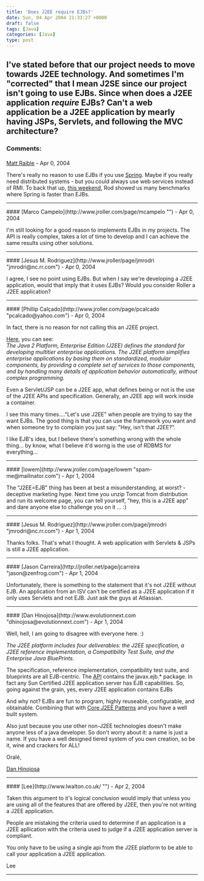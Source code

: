 ```yaml
---
title: 'Does J2EE require EJBs?'
date: Sun, 04 Apr 2004 21:33:27 +0000
draft: false
tags: [Java]
categories: [Java]
type: post
---
```


I've stated before that our project needs to move towards J2EE technology. And sometimes I'm "corrected" that I mean J2SE since our project isn't going to use EJBs. Since when does a J2EE application _**require**_ EJBs? Can't a web application be a J2EE application by mearly having JSPs, Servlets, and following the MVC architecture?
---
### Comments:
#### 
[Matt Raible](http://raibledesigns.com "matt@raibledesigns.com") - <time datetime="2004-04-04 21:39:43">Apr 0, 2004</time>

There's really no reason to use EJBs if you use [Spring](http://www.springframework.org). Maybe if you really need distributed systems - but you could always use web services instead of RMI. To back that up, [this weekend](http://www.springframework.org/news.html#baseBeans), Rod showed us many benchmarks where Spring is faster than EJBs.
<hr />
#### 
[Marco Campelo](http://www.jroller.com/page/mcampelo "") - <time datetime="2004-04-04 21:47:11">Apr 0, 2004</time>

I'm still looking for a good reason to implements EJBs in my projects. The API is really complex, takes a lot of time to develop and I can achieve the same results using other solutions.
<hr />
#### 
[Jesus M. Rodriguez](http://www.jroller/page/jmrodri "jmrodri@nc.rr.com") - <time datetime="2004-04-04 22:24:31">Apr 0, 2004</time>

I agree, I see no point using EJBs. But when I say we're developing a J2EE application, would that imply that it uses EJBs? Would you consider Roller a J2EE application?
<hr />
#### 
[Phillip Calçado](http://www.jroller.com/page/pcalcado "pcalcado@yahoo.com") - <time datetime="2004-04-04 22:33:06">Apr 0, 2004</time>

In fact, there is no reason for not calling this an J2EE project.  
  
[Here](http://java.sun.com/j2ee/overview.html), you can see:  
_The Java 2 Platform, Enterprise Edition (J2EE) defines the standard for developing multitier enterprise applications. The J2EE platform simplifies enterprise applications by basing them on standardized, modular components, by providing a complete set of services to those components, and by handling many details of application behavior automatically, without complex programming._  
  
Even a Servlet/JSP can be a J2EE app, what defines being or not is the use of the J2EE APIs and specification. Generally, an J2EE app will work inside a container.  
  
I see this many times...."Let's use J2EE" when people are trying to say the want EJBs. The good thing is that you can use the framework you want and when someone try to complain you just say: "Hey, isn't that J2EE?".  
  
I like EJB's idea, but I believe there's something wrong with the whole thing... by know, what I believe it'd worng is the use of RDBMS for everything...
<hr />
#### 
[lowem](http://www.jroller.com/page/lowem "spam-me@mailinator.com") - <time datetime="2004-04-05 03:14:40">Apr 1, 2004</time>

The "J2EE=EJB" thing has been at best a misunderstanding, at worst? - deceptive marketing hype. Next time you unzip Tomcat from distribution and run its welcome page, you can tell yourself, "hey, this is a J2EE app" and dare anyone else to challenge you on it ... :)
<hr />
#### 
[Jesus M. Rodriguez](http://www.jroller.com/page/jmrodri "jmrodri@nc.rr.com") - <time datetime="2004-04-05 11:40:52">Apr 1, 2004</time>

Thanks folks. That's what I thought. A web application with Servlets & JSPs is still a J2EE application.
<hr />
#### 
[Jason Carreira](http://jroller.net/page/jcarreira "jason@zenfrog.com") - <time datetime="2004-04-05 12:30:39">Apr 1, 2004</time>

Unfortunately, there is something to the statement that it's not J2EE without EJB. An application from an ISV can't be certified as a J2EE application if it only uses Servlets and not EJB. Just ask the guys at Atlassian.
<hr />
#### 
[Dan Hinojosa](http://www.evolutionnext.com "dhinojosa@evolutionnext.com") - <time datetime="2004-04-05 13:12:28">Apr 1, 2004</time>

Well, hell, I am going to disagree with everyone here. :)

_The J2EE platform includes four deliverables: the J2EE specification, a J2EE reference implementation, a Compatibility Test Suite, and the Enterprise Java BluePrints._

The specification, reference implementation, compatibility test suite, and blueprints are all EJB-centric. The [API](http://java.sun.com/j2ee/1.4/docs/api/index.html) contains the javax.ejb.\* package. In fact any Sun Certified J2EE application server has EJB capabilities. So, going against the grain, yes, every J2EE application contains EJBs

And why not? EJBs are fun to program, highly reuseable, configurable, and obtainable. Combining that with [Core J2EE Patterns](http://tinyurl.com/yqder) and you have a well built system.

Also just because you use other non-J2EE technologies doesn't make anyone less of a java developer. So don't worry about it: a name is just a name. If you have a well designed tiered system of you own creation, so be it, wine and crackers for ALL!

Oralé,

[Dan Hinojosa](http://www.evolutionnext.com)
<hr />
#### 
[Lee](http://www.lwalton.co.uk/ "") - <time datetime="2004-04-06 16:03:50">Apr 2, 2004</time>

Taken this argument to it's logical conclusion would imply that unless you are using all of the features that are offered by J2EE, then you're not writing a J2EE application.  
  
People are mistaking the criteria used to determine if an application is a J2EE apllication with the criteria used to judge if a J2EE application server is compliant.  
  
You only have to be using a single api from the J2EE platform to be able to call your application a J2EE application.  
  
Lee
<hr />
